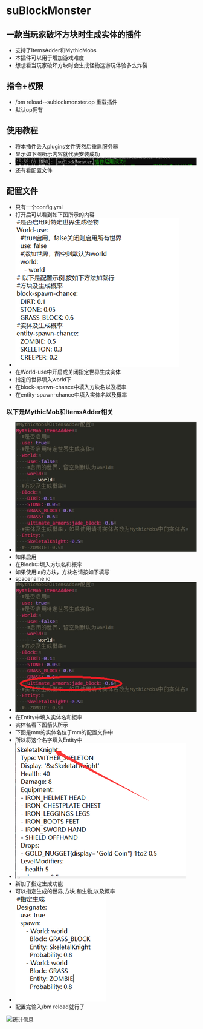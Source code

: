 # suBlockMonster
## 一款当玩家破坏方块时生成实体的插件
* 支持了ItemsAdder和MythicMobs
* 本插件可以用于增加游戏难度
* 想想看当玩家破坏方块时会生成怪物这游玩体验多么炸裂
## 指令+权限
* /bm reload--sublockmonster.op 重载插件
* 默认op拥有
## 使用教程
* 将本插件丢入plugins文件夹然后重启服务器
* 显示如下图所示内容就代表安装成功
* ![1](https://github.com/suxiaolinya/checkupdatasuBlockMonster/blob/main/1.png)
* 还有看配置文件
## 配置文件
* 只有一个config.yml
* 打开后可以看到如下图所示的内容
* ![2](https://github.com/suxiaolinya/checkupdatasuBlockMonster/blob/main/2.png)
* 在World-use中开启或关闭指定世界生成实体
* 指定的世界填入world下
* 在block-spawn-chance中填入方块名以及概率
* 在entity-spawn-chance中填入实体名以及概率
### 以下是MythicMob和ItemsAdder相关
* ![3](https://github.com/suxiaolinya/checkupdatasuBlockMonster/blob/main/3.png)
* 如果启用
* 在Block中填入方块名和概率
* 如果使用ia的方块，方块名请按如下填写
* spacename:id
* ![4](https://github.com/suxiaolinya/checkupdatasuBlockMonster/blob/main/4.png)
* 在Entity中填入实体名和概率
* 实体名看下图箭头所示
* 下图是mm的实体名位于mm的配置文件中
* 所以将这个名字填入Entity中
* ![5](https://github.com/suxiaolinya/checkupdatasuBlockMonster/blob/main/5.png)
* 新加了指定生成功能
* 可以指定生成的世界,方块,和生物,以及概率
* ![6](https://github.com/suxiaolinya/checkupdatasuBlockMonster/blob/main/6.png)
* 配置完输入/bm reload就行了​

![统计信息](https://bstats.org/signatures/bukkit/suBlockMonster.svg)
